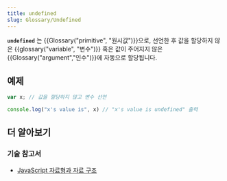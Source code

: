 ```yaml
---
title: undefined
slug: Glossary/Undefined
---
```


**`undefined`** 는 {{Glossary("primitive", "원시값")}}으로, 선언한 후 값을 할당하지 않은 {{glossary("variable", "변수")}} 혹은 값이 주어지지 않은 {{Glossary("argument","인수")}}에 자동으로 할당됩니다.

## 예제

```js
var x; // 값을 할당하지 않고 변수 선언

console.log("x's value is", x) // "x's value is undefined" 출력
```

## 더 알아보기

### 기술 참고서

- [JavaScript 자료형과 자료 구조](/ko/docs/Web/JavaScript/Data_structures)
